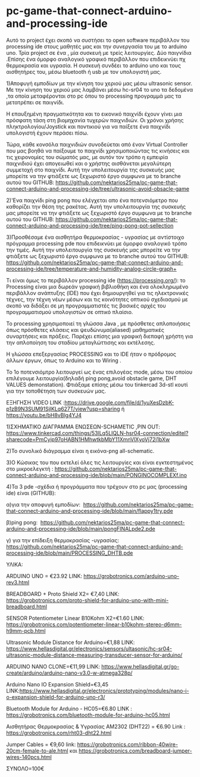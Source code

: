 # pc-game-that-connect-arduino-and-processing-ide
Αυτό το project έχει σκοπό να συστήσει το open software περιβάλλον του processing ide στους μαθητές μας και την συνεργασία του με το arduino uno.
Τρία project σε ένα , μία συσκευή με τρείς λειτουργίες.
Δύο παιγνίδια .Επίσης ένα όμορφο αναλογικό γραφικό περιβάλλον που επιδεικνύει πχ θερμοκρασία και υγρασία.
Η συσκευή  συνδέει το arduino uno και τους αισθητήρες του, μέσω bluetooth ή usb με τον υπολογιστή μας.

1)Αποφυγή εμποδίων  με την κίνηση του χεριού μας μέσω ultrasonic sensor.
Με την κίνηση του χεριού μας λαμβάνει μέσω hc-sr04 το uno τα δεδομένα ,τα οποία μεταφέρονται στο pc 
όπου το processing προγραμμά μας τα μετατρέπει σε παιγνίδι. 

Η επαυξημένη πραγματικότητα και το εικονικό παιχνίδι έχουν γίνει μια πρόσφατη τάση στη βιομηχανία τυχερών παιχνιδιών. 
Οι χρόνοι χρήσης πληκτρολογίου/Joystick και ποντικιού για να παίξετε ένα παιχνίδι υπολογιστή έχουν περάσει πίσω. 

Τώρα, κάθε κονσόλα παιχνιδιών συνοδεύεται από έναν Virtual Controller που μας βοηθά να παίξουμε το παιχνίδι 
χρησιμοποιώντας τις κινήσεις και τις χειρονομίες του σώματός μας, με αυτόν τον τρόπο η εμπειρία παιχνιδιού έχει απογειωθεί
και ο χρήστης αισθάνεται μεγαλύτερη συμμετοχή στο παιχνίδι.
Αυτή την υπολειτουργία της συσκευής μας μπορείτε να την φτιάξετε ως ξεχωριστό έργο συμφωνα με το branche αυτού του GITHUB: https://github.com/nektarios25ma/pc-game-that-connect-arduino-and-processing-ide/tree/ultrasonic-avoid-obsacle-game

2)'Ενα παιχνίδι ping pong που ελέγχεται απο ένα ποτενσιόμετρο που καθορίζει την θέση της ρακέτας.
Αυτή την υπολειτουργία της συσκευής μας μπορείτε να την φτιάξετε ως ξεχωριστό έργο συμφωνα με το branche αυτού του GITHUB: https://github.com/nektarios25ma/pc-game-that-connect-arduino-and-processing-ide/tree/ping-pong-pot-sellection

3)Προσθέσαμε ένα αισθητήρα θερμοκρασίας - υγρασίας με αντίστοιχο πρόγραμμα processing pde που επιδεικνύει με όμορφο αναλογικό τρόπο την τιμές.
Αυτή την υπολειτουργία της συσκευής μας μπορείτε να την φτιάξετε ως ξεχωριστό έργο συμφωνα με το branche αυτού του GITHUB: https://github.com/nektarios25ma/pc-game-that-connect-arduino-and-processing-ide/tree/temperature-and-humidity-analog-circle-graph+

Τι είναι όμως το περιβάλλον processing ide (https://processing.org/):
το Processing είναι μια δωρεάν γραφική βιβλιοθήκη και ένα ολοκληρωμένο περιβάλλον ανάπτυξης (IDE) που έχει δημιουργηθεί για τις ηλεκτρονικές τέχνες,
την τέχνη νέων μέσων και τις κοινότητες οπτικού σχεδιασμού με σκοπό να διδάξει σε μη προγραμματιστές τις βασικές αρχές του προγραμματισμού υπολογιστών σε οπτικό πλαίσιο.

To processing χρησιμοποιεί τη γλώσσα Java , με πρόσθετες απλοποιήσεις όπως πρόσθετες κλάσεις και ψευδώνυμα(aliased) μαθηματικές συναρτήσεις και πράξεις. 
Παρέχει επίσης μια γραφική διεπαφή χρήστη για την απλοποίηση του σταδίου μεταγλώττισης και εκτέλεσης.

Η γλώσσα επεξεργασίας PROCESSING και το IDE ήταν ο πρόδρομος άλλων έργων, όπως το Arduino και το Wiring .

Το 1ο ποτενσιόμτρο λειτουργεί ως ένας επιλογέας mode, μέσω του οποίου επιλέγουμε λειτουργία(δηλαδή ping pong,avoid obstacle game, DHT VALUES demonstation).
Φτιάξαμε επίσης μέσω του tinkercad 3d-stl κουτί για την τοποθέτηση των συσκευών μας.

ΕΞΗΓΗΣΗ
VIDEO LINK :https://drive.google.com/file/d/1yuXesDzbK-p1zB9N3SUM91SjlKLq627T/view?usp=sharing ή
https://youtu.be/bH8vBlg4YJ4


1)ΣΧΗΜΑΤΙΚΟ ΔΙΑΓΡΑΜΜΑ ΕΝΩΣΕΩΝ-SCHAMETIC ,PIN OUT:
https://www.tinkercad.com/things/53lLq5LIQLN-hsr04-connection/editel?sharecode=PmCyip97oHABN1HMhwtkbMbY11XmnVlXyoVj72j1bXw

2)Το συνολικό διάγραμμα είναι η εικόνα-png all-schematic.

3)Ο Κώσικας του που εκτελεί όλες τις λειτουργίες και είναι εγκτεστημένος στο μικροελεγκτή : https://github.com/nektarios25ma/pc-game-that-connect-arduino-and-processing-ide/blob/main/PONGINOCOMPLEXf.ino

4)Τα 3 pde -σχέδια ή προγράμματα που τρέχουν στο pc μας (processing ide) είναι (GITHUB):

α)για την αποφυγή εμποδίων:  https://github.com/nektarios25ma/pc-game-that-connect-arduino-and-processing-ide/blob/main/flappy1try.pde

β)ping pong:  https://github.com/nektarios25ma/pc-game-that-connect-arduino-and-processing-ide/blob/main/pongFINALpde2.pde

γ) για την επίδειξη θερμοκρασίας -υγρασίας:  https://github.com/nektarios25ma/pc-game-that-connect-arduino-and-processing-ide/blob/main/PROCESSING_DHTB.pde

ΥΛΙΚΑ:

ARDUINO UNO  = €23.92
LINK: https://grobotronics.com/arduino-uno-rev3.html


BREADBOARD + Proto Shield X2= €7,40
LINK: https://grobotronics.com/proto-shield-for-arduino-uno-with-mini-breadboard.html

SENSOR Potentiometer Linear B10Kohm Χ2=€1.60
LINK: https://grobotronics.com/potentiometer-linear-b10kohm-stereo-d6mm-h9mm-pcb.html


Ultrasonic Module Distance for Arduino=€1,88
LINK: https://www.hellasdigital.gr/electronics/sensors/ultasonic/hc-sr04-ultrasonic-module-distance-measuring-transducer-sensor-for-arduino/

ARDUINO NANO  CLONE=€11,99
LINK: https://www.hellasdigital.gr/go-create/arduino/arduino-nano-v3.0-w-atmega328p/

Arduino Nano IO Expansion Shield=€3,45
LINK:https://www.hellasdigital.gr/electronics/prototyping/modules/nano-i-o-expansion-shield-for-arduino-uno-r3/

Bluetooth Module for Arduino - HC05=€6.80
LINK : https://grobotronics.com/bluetooth-module-for-arduino-hc05.html

Αισθητήρας Θερμοκρασίας & Υγρασίας AM2302 (DHT22) = €6.90
Link : https://grobotronics.com/rht03-dht22.html

Jumper Cables = €9,60
link: https://grobotronics.com/ribbon-40wire-20cm-female-to-ale.html
και https://grobotronics.com/breadboard-jumper-wires-140pcs.html

ΣΥΝΟΛΟ=100€

